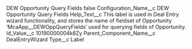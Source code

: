 <?xml version="1.0" encoding="UTF-8"?>
<CustomMetadata xmlns="http://soap.sforce.com/2006/04/metadata" xmlns:xsi="http://www.w3.org/2001/XMLSchema-instance" xmlns:xsd="http://www.w3.org/2001/XMLSchema">
    <label>DEW Opportunity Query Fields</label>
    <protected>false</protected>
    <values>
        <field>Configuration_Name__c</field>
        <value xsi:type="xsd:string">DEW Opportunity Query Fields</value>
    </values>
    <values>
        <field>Help_Text__c</field>
        <value xsi:type="xsd:string">This label is used in Deal Entry wizard functionality, and stores the name of fieldset of Opportunity ‘McaApp__DEWOppQueryFields’ used for querying fields of Opportunity.</value>
    </values>
    <values>
        <field>Id_Value__c</field>
        <value xsi:type="xsd:string">10190000004k8Zy</value>
    </values>
    <values>
        <field>Parent_Component_Name__c</field>
        <value xsi:type="xsd:string">DealEntryWizard</value>
    </values>
    <values>
        <field>Type__c</field>
        <value xsi:type="xsd:string">Label</value>
    </values>
</CustomMetadata>
